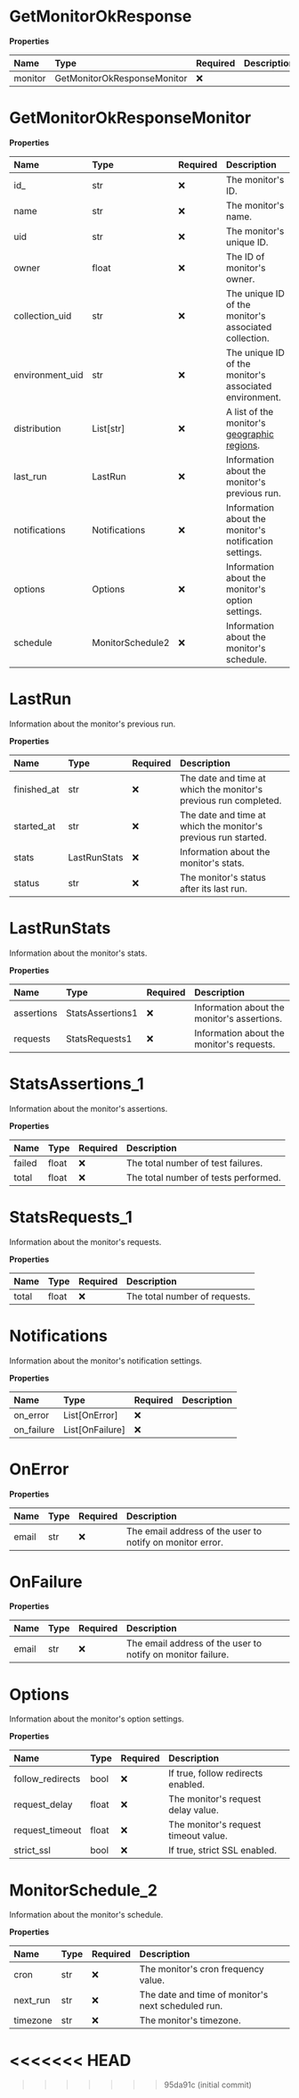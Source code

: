 # GetMonitorOkResponse

**Properties**

| Name    | Type                        | Required | Description |
| :------ | :-------------------------- | :------- | :---------- |
| monitor | GetMonitorOkResponseMonitor | ❌       |             |

# GetMonitorOkResponseMonitor

**Properties**

| Name            | Type             | Required | Description                                                                                                                             |
| :-------------- | :--------------- | :------- | :-------------------------------------------------------------------------------------------------------------------------------------- |
| id\_            | str              | ❌       | The monitor's ID.                                                                                                                       |
| name            | str              | ❌       | The monitor's name.                                                                                                                     |
| uid             | str              | ❌       | The monitor's unique ID.                                                                                                                |
| owner           | float            | ❌       | The ID of monitor's owner.                                                                                                              |
| collection_uid  | str              | ❌       | The unique ID of the monitor's associated collection.                                                                                   |
| environment_uid | str              | ❌       | The unique ID of the monitor's associated environment.                                                                                  |
| distribution    | List[str]        | ❌       | A list of the monitor's [geographic regions](https://learning.postman.com/docs/monitoring-your-api/setting-up-monitor/#adding-regions). |
| last_run        | LastRun          | ❌       | Information about the monitor's previous run.                                                                                           |
| notifications   | Notifications    | ❌       | Information about the monitor's notification settings.                                                                                  |
| options         | Options          | ❌       | Information about the monitor's option settings.                                                                                        |
| schedule        | MonitorSchedule2 | ❌       | Information about the monitor's schedule.                                                                                               |

# LastRun

Information about the monitor's previous run.

**Properties**

| Name        | Type         | Required | Description                                                      |
| :---------- | :----------- | :------- | :--------------------------------------------------------------- |
| finished_at | str          | ❌       | The date and time at which the monitor's previous run completed. |
| started_at  | str          | ❌       | The date and time at which the monitor's previous run started.   |
| stats       | LastRunStats | ❌       | Information about the monitor's stats.                           |
| status      | str          | ❌       | The monitor's status after its last run.                         |

# LastRunStats

Information about the monitor's stats.

**Properties**

| Name       | Type             | Required | Description                                 |
| :--------- | :--------------- | :------- | :------------------------------------------ |
| assertions | StatsAssertions1 | ❌       | Information about the monitor's assertions. |
| requests   | StatsRequests1   | ❌       | Information about the monitor's requests.   |

# StatsAssertions_1

Information about the monitor's assertions.

**Properties**

| Name   | Type  | Required | Description                          |
| :----- | :---- | :------- | :----------------------------------- |
| failed | float | ❌       | The total number of test failures.   |
| total  | float | ❌       | The total number of tests performed. |

# StatsRequests_1

Information about the monitor's requests.

**Properties**

| Name  | Type  | Required | Description                   |
| :---- | :---- | :------- | :---------------------------- |
| total | float | ❌       | The total number of requests. |

# Notifications

Information about the monitor's notification settings.

**Properties**

| Name       | Type            | Required | Description |
| :--------- | :-------------- | :------- | :---------- |
| on_error   | List[OnError]   | ❌       |             |
| on_failure | List[OnFailure] | ❌       |             |

# OnError

**Properties**

| Name  | Type | Required | Description                                               |
| :---- | :--- | :------- | :-------------------------------------------------------- |
| email | str  | ❌       | The email address of the user to notify on monitor error. |

# OnFailure

**Properties**

| Name  | Type | Required | Description                                                 |
| :---- | :--- | :------- | :---------------------------------------------------------- |
| email | str  | ❌       | The email address of the user to notify on monitor failure. |

# Options

Information about the monitor's option settings.

**Properties**

| Name             | Type  | Required | Description                          |
| :--------------- | :---- | :------- | :----------------------------------- |
| follow_redirects | bool  | ❌       | If true, follow redirects enabled.   |
| request_delay    | float | ❌       | The monitor's request delay value.   |
| request_timeout  | float | ❌       | The monitor's request timeout value. |
| strict_ssl       | bool  | ❌       | If true, strict SSL enabled.         |

# MonitorSchedule_2

Information about the monitor's schedule.

**Properties**

| Name     | Type | Required | Description                                        |
| :------- | :--- | :------- | :------------------------------------------------- |
| cron     | str  | ❌       | The monitor's cron frequency value.                |
| next_run | str  | ❌       | The date and time of monitor's next scheduled run. |
| timezone | str  | ❌       | The monitor's timezone.                            |
<<<<<<< HEAD
=======

<!-- This file was generated by liblab | https://liblab.com/ -->
>>>>>>> 95da91c (initial commit)
